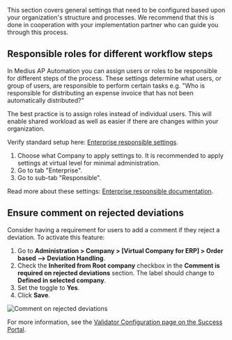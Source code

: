 This section covers general settings that need to be configured based upon your organization's structure and processes. 
We recommend that this is done in cooperation with your implementation partner who can guide you through this process.

## Responsible roles for different workflow steps

In Medius AP Automation you can assign users or roles to be responsible for different steps of the process. 
These settings determine what users, or group of users, are responsible to perform certain tasks e.g. 
"Who is responsible for distributing an expense invoice that has not been automatically distributed?"

The best practice is to assign roles instead of individual users. This will enable shared workload as well as easier if 
there are changes within your organization.


Verify standard setup here: [Enterprise responsible settings](https://cloud.mediusflow.com/$TenantNameQA/#/Administration/Medius.Core.Entities.Company).

1. Choose what Company to apply settings to. It is recommended to apply settings at virtual level for minimal administration.
2. Go to tab "Enterprise".
3. Go to sub-tab "Responsible".

Read more about these settings: [Enterprise responsible documentation](https://success.mediusflow.com/documentation/administration_guide/administration_pages/company/enterprise/#responsible).

## Ensure comment on rejected deviations

Consider having a requirement for users to add a comment if they reject a deviation. To activate this feature:

1. Go to **Administration > Company > [Virtual Company for ERP] > Order based --> Deviation Handling**.
2. Check the **Inherited from Root company** checkbox in the **Comment is required on rejected deviations** section. The label should change to **Defined in selected company**.
3. Set the toggle to **Yes**.
4. Click **Save**.

![Comment on rejected deviations](../../images/ForceCommentsOnRejectedDeviations.png)

For more information, see the [Validator Configuration page on the Success Portal](https://success.mediusflow.com/documentation/administration_guide/administration_pages/validator_configuration/#forcecommentonrejecteddeviation).
